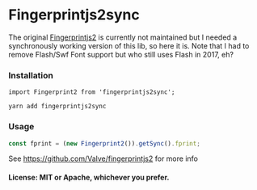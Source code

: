# Fingerprintjs2sync

The original [Fingerprintjs2](https://github.com/Valve/fingerprintjs2) is currently not maintained but I needed a synchronously working version of this lib, so here it is. Note that I had to remove Flash/Swf Font support but who still uses Flash in 2017, eh?

### Installation

```
import Fingerprint2 from 'fingerprintjs2sync';

yarn add fingerprintjs2sync
```

### Usage

```js
const fprint = (new Fingerprint2()).getSync().fprint;
```

See https://github.com/Valve/fingerprintjs2 for more info

#### License: MIT or Apache, whichever you prefer.

